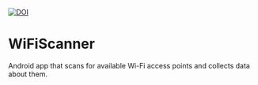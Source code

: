[![DOI](https://zenodo.org/badge/142290485.svg)](https://zenodo.org/badge/latestdoi/142290485)

# WiFiScanner
Android app that scans for available Wi-Fi access points and collects data about them.
